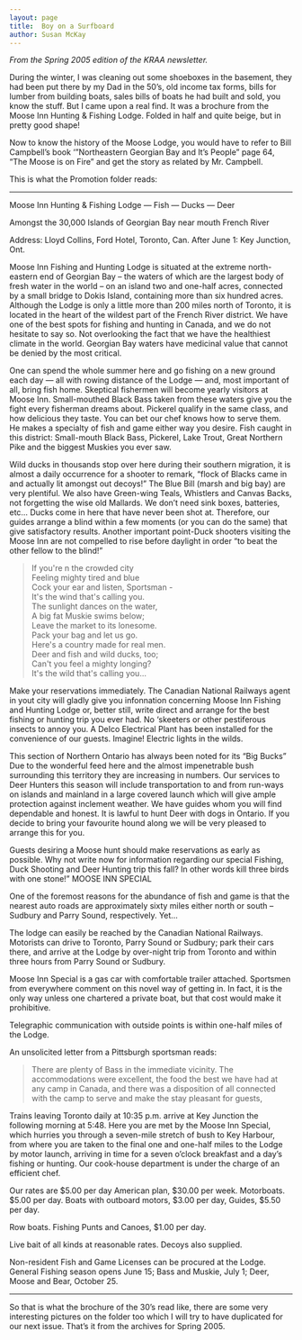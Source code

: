 ```yaml
---
layout: page
title:  Boy on a Surfboard
author: Susan McKay
---
```

*From the Spring 2005 edition of the KRAA newsletter.*

During the winter, I was cleaning out some shoeboxes in the basement, they had been put there by my Dad in the 50’s, old income tax forms, bills for lumber from building boats, sales bills of boats he had built and sold, you know the stuff. But I came upon a real find. It was a brochure from the Moose Inn Hunting & Fishing Lodge. Folded in half and quite beige, but in pretty good shape!

Now to know the history of the Moose Lodge, you would have to refer to Bill Campbell’s book ‘”Northeastern Georgian Bay and It’s People” page 64, “The Moose is on Fire” and get the story as related by Mr. Campbell.

This is what the Promotion folder reads:

---

Moose Inn Hunting & Fishing Lodge — Fish — Ducks — Deer

Amongst the 30,000 Islands of Georgian Bay near mouth French River

Address: Lloyd Collins, Ford Hotel, Toronto, Can. After June 1: Key Junction, Ont.

Moose Inn Fishing and Hunting Lodge is situated at the extreme north-eastern end of Georgian Bay – the waters of which are the largest body of fresh water in the world – on an island two and one-half acres, connected by a small bridge to Dokis Island, containing more than six hundred acres. Although the Lodge is only a little more than 200 miles north of Toronto, it is located in the heart of the wildest part of the French River district. We have one of the best spots for fishing and hunting in Canada, and we do not hesitate to say so. Not overlooking the fact that we have the healthiest climate in the world. Georgian Bay waters have medicinal value that cannot be denied by the most critical.

One can spend the whole summer here and go fishing on a new ground each day — all with rowing distance of the Lodge — and, most important of all, bring fish home. Skeptical fishermen will become yearly visitors at Moose Inn. Small-mouthed Black Bass taken from these waters give you the fight every fisherman dreams about. Pickerel qualify in the same class, and how delicious they taste. You can bet our chef knows how to serve them. He makes a specialty of fish and game either way you desire. Fish caught in this district: Small-mouth Black Bass, Pickerel, Lake Trout, Great Northern Pike and the biggest Muskies you ever saw.

Wild ducks in thousands stop over here during their southern migration, it is almost a daily occurrence for a shooter to remark, “flock of Blacks came in and actually lit amongst out decoys!” The Blue Bill (marsh and big bay) are very plentiful. We also have Green-wing Teals, Whistlers and Canvas Backs, not forgetting the wise old Mallards.
We don’t need sink boxes, batteries, etc… Ducks come in here that have never been shot at. Therefore, our guides arrange a blind within a few moments (or you can do the same) that give satisfactory results. Another important point-Duck shooters visiting the Moose Inn are not compelled to rise before daylight in order “to beat the other fellow to the blind!”

> If you're n the crowded city  
> Feeling mighty tired and blue  
> Cock your ear and listen, Sportsman -   
> It's the wind that's calling you.  
> The sunlight dances on the water,  
> A big fat Muskie swims below;  
> Leave the market to its lonesome.  
> Pack your bag and let us go.  
> Here's a country made for real men.  
> Deer and fish and wild ducks, too;  
> Can't you feel a mighty longing?  
> It's the wild that's calling you...  

Make your reservations immediately. The Canadian National Railways agent in yout city will gladly give you infonnation concerning Moose Inn Fishing and Hunting Lodge or, better still, write direct and arrange for the best fishing or hunting trip you ever had.
No ‘skeeters or other pestiferous insects to annoy you. A DeIco Electrical Plant has been installed for the convenience of our guests. Imagine! Electric lights in the wilds.

This section of Northern Ontario has always been noted for its “Big Bucks” Due to the wonderful feed here and the almost impenetrable bush surrounding this territory they are increasing in numbers. Our services to Deer Hunters this season will include transportation to and from run-ways on islands and mainland in a large covered launch which will give ample protection against inclement weather. We have guides whom you will find dependable and honest. It is lawful to hunt Deer with dogs in Ontario. If you decide to bring your favourite hound along we will be very pleased to arrange this for you.

Guests desiring a Moose hunt should make reservations as early as possible. Why not write now for information regarding our special Fishing, Duck Shooting and Deer Hunting trip this fall? In other words kill three birds with one stone!”
MOOSE INN SPECIAL

One of the foremost reasons for the abundance of fish and game is that the nearest auto roads are approximately sixty miles either north or south – Sudbury and Parry Sound, respectively. Yet…

The lodge can easily be reached by the Canadian National Railways. Motorists can drive to Toronto, Parry Sound or Sudbury; park their cars there, and arrive at the Lodge by over-night trip from Toronto and within three hours from Parry Sound or Sudbury.

Moose Inn Special is a gas car with comfortable trailer attached. Sportsmen from everywhere comment on this novel way of getting in. In fact, it is the only way unless one chartered a private boat, but that cost would make it prohibitive.

Telegraphic communication with outside points is within one-half miles of the Lodge.

An unsolicited letter from a Pittsburgh sportsman reads:

> There are plenty of Bass in the immediate vicinity. The accommodations were excellent, the food the best we have had at any camp in Canada, and there was
a disposition of all connected with the camp to serve and make the stay pleasant for guests,

Trains leaving Toronto daily at 10:35 p.m. arrive at Key Junction the following morning at 5:48. Here you are met by the Moose Inn Special, which hurries you through a seven-mile stretch of bush to Key Harbour, from where you are taken to the final one and one-half miles to the Lodge by motor launch, arriving in time for a seven o’clock breakfast and a day’s fishing or hunting. Our cook-house department is under the charge of an efficient chef.

Our rates are $5.00 per day American plan, $30.00 per week. Motorboats. $5.00 per day. Boats with outboard motors, $3.00 per day, Guides, $5.50 per day.

Row boats. Fishing Punts and Canoes, $1.00 per day.

Live bait of all kinds at reasonable rates. Decoys also supplied.

Non-resident Fish and Game Licenses can be procured at the Lodge. General Fishing season opens June 15; Bass and Muskie, July 1; Deer, Moose and Bear, October 25.

---

So that is what the brochure of the 30’s read like, there are some very interesting pictures on the folder too which I will try to have duplicated for our next issue. That’s it from the archives for Spring 2005.
